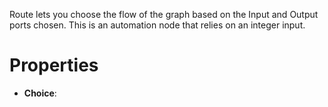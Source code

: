 


Route lets you choose the flow of the graph based on the Input and Output ports chosen. This is an automation node that relies on an integer input.



# Properties

- **Choice**: 



